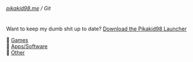 ###### [pikakid98.me](https://pikakid98.me) / Git
<h1></h1>

Want to keep my dumb shit up to date? [Download the Pikakid98 Launcher](https://git.pikakid98.me/launcher)

📁 [Games](https://git.pikakid98.me/games)
\
📁 [Apps/Software](https://git.pikakid98.me/apps)
\
📁 [Other](https://git.pikakid98.me/other)
